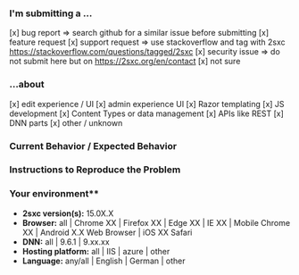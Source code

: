 <!-- FILL OUT THE FOLLOWING INFORMATION WE MAY CLOSE YOUR ISSUE WITHOUT INVESTIGATING -->

### I'm submitting a ...
<!-- HINT: remove lines which don't apply  -->
[x] bug report => search github for a similar issue before submitting
[x] feature request
[x] support request => use stackoverflow and tag with 2sxc <https://stackoverflow.com/questions/tagged/2sxc>
[x] security issue => do not submit here but on <https://2sxc.org/en/contact>
[x] not sure

### ...about
<!-- HINT: remove lines which don't apply  -->
[x] edit experience / UI
[x] admin experience UI
[x] Razor templating
[x] JS development
[x] Content Types or data management
[x] APIs like REST
[x] DNN parts
[x] other / unknown

### Current Behavior / Expected Behavior
<!-- HINT: Describe how the bug manifests. -->

<!-- HINT: Describe what the behavior would be without the bug. -->

<!-- HINT: Describe the motivation or the concrete use case for the change -->

<!-- Anything you would like to add -->

### Instructions to Reproduce the Problem
<!--
If the current behavior is a bug or you can illustrate your feature request better with an example, 
please provide the *STEPS TO REPRODUCE* and/or a *MINIMAL DEMO* like a screenshot or screencast.

A sample App to reproduce the issue is also great!
-->

### Your environment**
<!-- HINT: Operating system, IDE, package manager, HTTP server, ... -->

* **2sxc version(s):** 15.0X.X  <!-- Check whether this is still an issue in the most recent version -->
* **Browser:** all | Chrome XX | Firefox XX | Edge XX | IE XX | Mobile Chrome XX | Android X.X Web Browser | iOS XX Safari
* **DNN:** all | 9.6.1 | 9.xx.xx
* **Hosting platform:** all | IIS | azure | other
* **Language:** any/all | English | German | other
